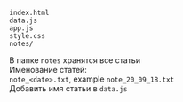 ``` 
index.html
data.js
app.js
style.css
notes/
```
В папке `notes` хранятся все статьи  
Именование статей:    
`note_<date>.txt`, example `note_20_09_18.txt`  
Добавить имя статьи в `data.js`  
